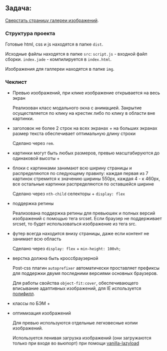 ## Задача:
[Сверстать страницу галереи изображений](https://github.com/shri-msk-2017/rwd-home-task/).

### Структура проекта

Готовые html, css и js находятся в папке `dist`.

Исходные файлы находятся в папке `src`:
    `script.js` - входной файл сборки.
    `index.jade` - компилируется в `index.html`.

Изображения для галлереи находятся в папке `img`.

### Чеклист

- Превью изображений, при клике изображение открывается на весь экран

    Реализован класс модального окна с анимацией. Закрытие осуществляется
     по клику на крестик либо по клику в области вне картинки.

- заголовок не более 2 строк на всех экранах + на больших экранах размер текста обеспечивает оптимальную длину строки

    Сделано через `rem`.

- картинки могут быть любых размеров, превью масштабируются до одинаковой высоты +

- блоки с картинками занимают всю ширину страницы и распределяются по следующему правилу:
каждая первая из 7 картинок стремится к значению ширины 550px, каждая 4 - к 460px, все остальные картинки распределяются по оставшейся ширине

    Сделано через `nth-child` селекторы + `display: flex`

- поддержка ретины

    Реализована поддержка ретины для превьюшек и полных версий изображений
    с помощью тега srcset. Если браузер не поддерживает srcset, то будет
    использоваться изображение из тега src.

- футер всегда находится внизу страницы, даже если контент не занимает всю область

    Сделано через `display: flex` + `min-height: 100vh;`

- верстка должна быть кроссбраузерной

    Post-css плагин `autoprefixer` автоматически проставляет префиксы для поддержки двумя последними версиями основных браузеров.

    Для работы свойства `object-fit:cover`, обеспечивающего вписывание адаптивных изображений, для IE используется [полифилл](https://github.com/bfred-it/object-fit-images).

- классы по БЭМ +

- оптимизация изображений

    Для превью используются отдельные легковесные копии изображений.

    Используется ленивая загрузка изображений (они загружаются только при входе во вьюпорт) при помощи [vanilla-lazyload](https://github.com/verlok/lazyload)